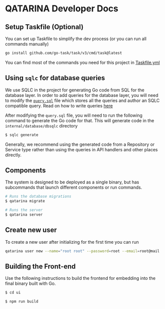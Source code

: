 # QATARINA Developer Docs

## Setup Taskfile (Optional)

You can set up Taskfile to simplify the dev process (or you can run all commands manually)

```bash
go install github.com/go-task/task/v3/cmd/task@latest
```

You can find most of the commands you need for this project in [Taskfile.yml](../Taskfile.yml)

## Using `sqlc` for database queries

We use SQLC in the project for generating Go code from SQL for the database layer.
In order to add queries for the database layer, you will need to modify the
[`query.sql`](../query.sql) file which stores all the queries and author an SQLC
compatible query. Read on how to write queries [here](https://docs.sqlc.dev/en/latest/howto/select.html)

After modifying the `query.sql` file, you will need to run the following command
to generate the Go code for that. This will generate code in the `internal/database/dbsqlc` directory

```sh
$ sqlc generate
```

Generally, we recommend using the generated code from a Repository or Service
type rather than using the queries in API handlers and other places directly.

## Components

The system is designed to be deployed as a single binary, but has subcommands that launch different components or run commands.

```sh
# Runs the database migrations
$ qatarina migrate

# Runs the server
$ qatarina server
```

## Create new user
To create a new user after initializing for the first time you can run
```bash
qatarina user new --name="root root" --password=root --email=root@mail.com
```

## Building the Front-end

Use the following instructions to build the frontend for embedding into the final
binary built with Go.

```sh
$ cd ui

$ npm run build
```
